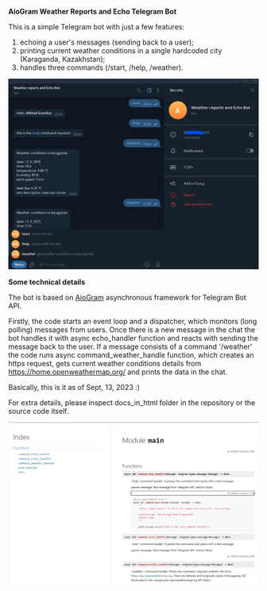 **AioGram Weather Reports and Echo Telegram Bot**

This is a simple Telegram bot with just a few features:
1. echoing a user's messages (sending back to a user);
2. printing current weather conditions 
in a single hardcoded city (Karaganda, Kazakhstan);
3. handles three commands (/start, /help, /weather).


![bot_UI](images/img.png)

**Some technical details**

The bot is based on [AioGram](https://docs.aiogram.dev/en/latest/)
asynchronous framework for Telegram Bot API.   

Firstly, the code starts an event loop and a dispatcher, which monitors
(long polling) messages from users. Once there is a new message in the chat
the bot handles it with async echo_handler function and 
reacts with sending the message back to the user.
If a message consists of a command '/weather' the code runs 
async command_weather_handle function, which creates an https request, 
gets current weather conditions details from https://home.openweathermap.org/ 
and prints the data in the chat.

Basically, this is it as of Sept, 13, 2023 :)

For extra details, please inspect docs_in_html folder in the repository 
or the source code itself. 

![bot_docs](images/img_1.png)



